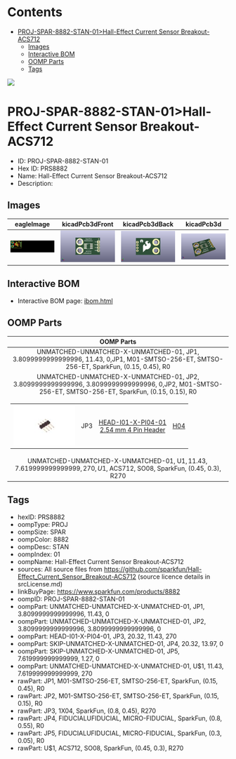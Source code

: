 



Contents
========

* [PROJ-SPAR-8882-STAN-01>Hall-Effect Current Sensor Breakout-ACS712](#proj-spar-8882-stan-01hall-effect-current-sensor-breakout-acs712)
	* [Images](#images)
	* [Interactive BOM](#interactive-bom)
	* [OOMP Parts](#oomp-parts)
	* [Tags](#tags)
  
![][im]
# PROJ-SPAR-8882-STAN-01>Hall-Effect Current Sensor Breakout-ACS712

- ID: PROJ-SPAR-8882-STAN-01
- Hex ID: PRS8882
- Name: Hall-Effect Current Sensor Breakout-ACS712
- Description: 

## Images
  
  

|eagleImage|kicadPcb3dFront|kicadPcb3dBack|kicadPcb3d|
| :---: | :---: | :---: | :---: |
|[![eagleImage](eagleImage_140.png)](eagleImage_600.png)|[![kicadPcb3dFront](kicadPcb3dFront_140.png)](kicadPcb3dFront_600.png)|[![kicadPcb3dBack](kicadPcb3dBack_140.png)](kicadPcb3dBack_600.png)|[![kicadPcb3d](kicadPcb3d_140.png)](kicadPcb3d_600.png)|

## Interactive BOM

- Interactive BOM page: [ibom.html](kicad/bom/ibom.html)

## OOMP Parts
  

|OOMP Parts|
| :---: |
|UNMATCHED-UNMATCHED-X-UNMATCHED-01, JP1, 3.8099999999999996, 11.43, 0,JP1, M01-SMTSO-256-ET, SMTSO-256-ET, SparkFun, (0.15, 0.45), R0|
|UNMATCHED-UNMATCHED-X-UNMATCHED-01, JP2, 3.8099999999999996, 3.8099999999999996, 0,JP2, M01-SMTSO-256-ET, SMTSO-256-ET, SparkFun, (0.15, 0.15), R0|
|<table><tr><td>![HEAD-I01-X-PI04-01](https://raw.githubusercontent.com/oomlout/oomlout_OOMP_parts/main/HEAD-I01-X-PI04-01/image_140.jpg)</td><td> JP3</td><td>[HEAD-I01-X-PI04-01<br>2.54 mm 4 Pin Header](https://github.com/oomlout/oomlout_OOMP_parts/tree/main/HEAD-I01-X-PI04-01/)</td><td>[H04](https://github.com/oomlout/oomlout_OOMP_parts/tree/main/HEAD-I01-X-PI04-01/)</td></tr></table>|
|UNMATCHED-UNMATCHED-X-UNMATCHED-01, U$1, 11.43, 7.619999999999999, 270,U$1, ACS712, SO08, SparkFun, (0.45, 0.3), R270|

## Tags

- hexID: PRS8882
- oompType: PROJ
- oompSize: SPAR
- oompColor: 8882
- oompDesc: STAN
- oompIndex: 01
- oompName: Hall-Effect Current Sensor Breakout-ACS712
- sources: All source files from https://github.com/sparkfun/Hall-Effect_Current_Sensor_Breakout-ACS712 (source licence details in srcLicense.md)
- linkBuyPage: https://www.sparkfun.com/products/8882
- oompID: PROJ-SPAR-8882-STAN-01
- oompPart: UNMATCHED-UNMATCHED-X-UNMATCHED-01, JP1, 3.8099999999999996, 11.43, 0
- oompPart: UNMATCHED-UNMATCHED-X-UNMATCHED-01, JP2, 3.8099999999999996, 3.8099999999999996, 0
- oompPart: HEAD-I01-X-PI04-01, JP3, 20.32, 11.43, 270
- oompPart: SKIP-UNMATCHED-X-UNMATCHED-01, JP4, 20.32, 13.97, 0
- oompPart: SKIP-UNMATCHED-X-UNMATCHED-01, JP5, 7.619999999999999, 1.27, 0
- oompPart: UNMATCHED-UNMATCHED-X-UNMATCHED-01, U$1, 11.43, 7.619999999999999, 270
- rawPart: JP1, M01-SMTSO-256-ET, SMTSO-256-ET, SparkFun, (0.15, 0.45), R0
- rawPart: JP2, M01-SMTSO-256-ET, SMTSO-256-ET, SparkFun, (0.15, 0.15), R0
- rawPart: JP3, 1X04, SparkFun, (0.8, 0.45), R270
- rawPart: JP4, FIDUCIALUFIDUCIAL, MICRO-FIDUCIAL, SparkFun, (0.8, 0.55), R0
- rawPart: JP5, FIDUCIALUFIDUCIAL, MICRO-FIDUCIAL, SparkFun, (0.3, 0.05), R0
- rawPart: U$1, ACS712, SO08, SparkFun, (0.45, 0.3), R270



[im]: kicadPcb3d_450.png
